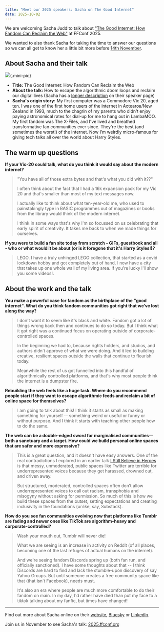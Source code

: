 ```yaml
---
title: "Meet our 2025 speakers: Sacha on The Good Internet"
date: 2025-10-02
---
```


We are welcoming Sacha Judd to talk about ["The Good Internet: How Fandom Can Reclaim the Web"](https://2025.ffconf.org/sacha) at FFConf 2025.

We wanted to also thank Sacha for taking the time to answer our questions so we can all get to know her a little bit more before [14th November](https://2025.ffconf.org).

## About Sacha and their talk

![](/images/articles/meet-speakers/2025-sacha.jpg){.mini-pic}

- **Title:** The Good Internet: How Fandom Can Reclaim the Web
- **About the talk:**  How to escape the algorithmic doom loops and reclaim our digital lives (Sacha has a [longer description](https://2025.ffconf.org/sacha) on their speaker page)
- **Sacha's origin story:** My first computer was a Commodore Vic 20, aged ten. I was one of the first home users of the internet in Aotearoa/New Zealand in 1993, much to the chagrin of my parents who didn't enjoy paying astronomical rates for dial-up for me to hang out in LambaMOO. My first fandom was The X-Files, and I've lived and breathed transformative fan communities ever since. They're the best (and sometimes the worst!) of the internet. Now I'm weirdly micro-famous for giving tech talks all over the world about Harry Styles.

## The warm up questions

**If your Vic-20 could talk, what do you think it would say about the modern internet?**

> "You have all of those extra bytes and that's what you did with it??"
>
> I often think about the fact that I had a 16k expansion pack for my Vic 20 and that's smaller than most of my text messages now.
>
> I actually like to think about what ten-year-old me, who used to painstakingly type in BASIC programmes out of magazines or books from the library would think of the modern internet.
>
> I think in some ways that's why I'm so focussed on us celebrating that early spirit of creativity. It takes me back to when we made things for ourselves.

**If you were to build a fan site today from scratch - GIFs, guestbook and all - who or what would it be about (or is it foregone that it's Harry Styles!)?**

> LEGO. I have a truly unhinged LEGO collection, that started as a covid lockdown hobby and got completely out of hand. I now have a city that takes up one whole wall of my living area. If you're lucky I'll show you some videos!.

## About the work and the talk

**You make a powerful case for fandom as the birthplace of the "good internet". What do you think fandom communities got right that we’ve lost along the way?**

> I don't want it to seem like it's black and white. Fandom got a lot of things wrong back then and continues to do so today. But I think what it got right was a continued focus on operating outside of corporate-controlled spaces.
>
> In the beginning we had to, because rights holders, and studios, and authors didn't approve of what we were doing. And it led to building creative, resilient spaces outside the walls that continue to flourish today.
>
> Meanwhile the rest of us got funnelled into this handful of algorithmically controlled platforms, and that's why most people think the internet is a dumpster fire.

**Rebuilding the web feels like a huge task. Where do you recommend people start if they want to escape algorithmic feeds and reclaim a bit of online space for themselves?**

> I am going to talk about this! I think it starts as small as making something for yourself -- something weird or useful or funny or without purpose. And I think it starts with teaching other people how to do the same.

**The web can be a double-edged sword for marginalised communities—both a sanctuary and a target. How could we build personal online spaces that are safer and more expressive?**

> This is a great question, and it doesn't have easy answers. One of the real contradictions I explored in an earlier talk [I Still Believe in Heroes](https://www.sachajudd.com/heroes/) is that messy, unmoderated, public spaces like Twitter are terrible for underrepresented voices because they get harassed, drowned out, and driven away.
>
> But structured, moderated, controlled spaces often don’t allow underrepresented voices to call out racism, transphobia and misogyny without asking for permission. So much of this is how we build these spaces from the outset, setting expectations and creating inclusivity in the foundations (unlike, say, Substack).

**How do you see fan communities evolving now that platforms like Tumblr are fading and newer ones like TikTok are algorithm-heavy and corporate-controlled?**

> Wash your mouth out, Tumblr will never die!
>
> What we are seeing is an increase in activity on Reddit (of all places, becoming one of the last refuges of actual humans on the internet).
>
> And we're seeing fandom Discords spring up (both fan run, and officially sanctioned). I have some thoughts about that -- I think Discords are hard to find and lack the stumble-upon discovery of say Yahoo Groups. But until someone creates a free community space like that (that isn't Facebook), needs must.
>
> It's also an era where people are much more comfortable to do their fandom on main. In my day, I'd rather have died than put my face to a tiktok talking about my fanfic, but times have changed!

---

Find out more about Sacha online on their [website](https://www.sachajudd.com/), [Bluesky](https://bsky.app/profile/sachajudd.com) or [LinkedIn](https://www.linkedin.com/in/sachajudd/).

Join us in November to see Sacha's talk: [2025.ffconf.org](https://2025.ffconf.org)